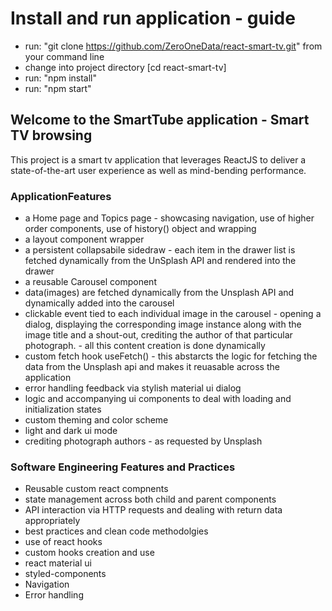 # Install and run application - guide

- run: "git clone https://github.com/ZeroOneData/react-smart-tv.git" from your command line 
- change into project directory [cd react-smart-tv]
- run: "npm install"
- run: "npm start"

## Welcome to the SmartTube application - Smart TV browsing 

This project is a smart tv application that leverages ReactJS to deliver a state-of-the-art user experience as well as mind-bending performance.

### ApplicationFeatures

* a Home page and Topics page - showcasing navigation, use of higher order components, use of history() object and wrapping
* a layout component wrapper
* a persistent collapsabile sidedraw - each item in the drawer list is fetched dynamically from the UnSplash API and rendered into the drawer
* a reusable Carousel component
* data(images) are fetched dynamically from the Unsplash API and dynamically added into the carousel
* clickable event tied to each individual image in the carousel - opening a dialog, displaying the corresponding image instance along with the image    title and a shout-out, crediting the author of that particular photograph. - all this content creation is done dynamically
* custom fetch hook useFetch() - this abstarcts the logic for fetching the data from the Unsplash api and makes it reuasable across the application
* error handling feedback via stylish material ui dialog
* logic and accompanying ui components to deal with loading and initialization states
* custom theming and color scheme
* light and dark ui mode
* crediting photograph authors - as requested by Unsplash

### Software Engineering Features and Practices

* Reusable custom react compnents
* state management across both child and parent components
* API interaction via HTTP requests and dealing with return data appropriately
* best practices and clean code methodolgies
* use of react hooks 
* custom hooks creation and use
* react material ui
* styled-components
* Navigation
* Error handling

